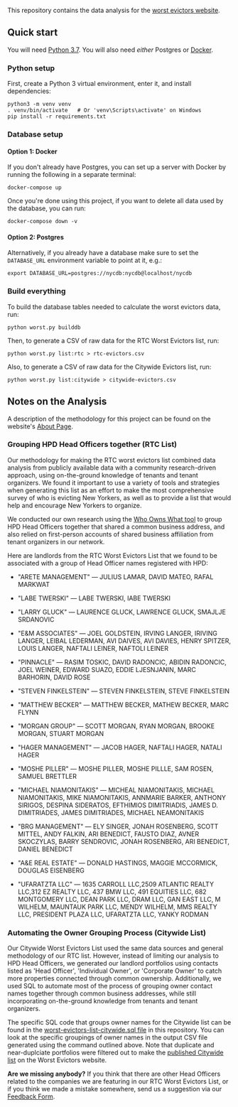 This repository contains the data analysis for the
[worst evictors website](https://github.com/JustFixNYC/worst-evictors-site).

## Quick start

You will need [Python 3.7](https://python.org/). You will
also need _either_ Postgres or [Docker](https://docker.com).

### Python setup

First, create a Python 3 virtual environment, enter it,
and install dependencies:

```
python3 -m venv venv
. venv/bin/activate   # Or 'venv\Scripts\activate' on Windows
pip install -r requirements.txt
```

### Database setup

#### Option 1: Docker

If you don't already have Postgres, you can set up a server
with Docker by running the following in a separate terminal:

```
docker-compose up
```

Once you're done using this project, if you want to delete
all data used by the database, you can run:

```
docker-compose down -v
```

#### Option 2: Postgres

Alternatively, if you already have a database make sure to set
the `DATABASE_URL` environment variable to point at it, e.g.:

```
export DATABASE_URL=postgres://nycdb:nycdb@localhost/nycdb
```

### Build everything

To build the database tables needed to calculate the worst evictors
data, run:

```
python worst.py builddb
```

Then, to generate a CSV of raw data for the RTC Worst Evictors list, run:

```
python worst.py list:rtc > rtc-evictors.csv
```

Also, to generate a CSV of raw data for the Citywide Evictors list, run:

```
python worst.py list:citywide > citywide-evictors.csv
```

## Notes on the Analysis

A description of the methodology for this project can be found on the website's [About Page](https://www.worstevictorsnyc.org/about).

### Grouping HPD Head Officers together (RTC List) 

Our methodology for making the RTC worst evictors list combined data analysis from publicly available data with a community research-driven approach, using on-the-ground knowledge of tenants and tenant organizers. We found it important to use a variety of tools and strategies when generating this list as an effort to make the most comprehensive survey of who is evicting New Yorkers, as well as to provide a list that would help and encourage New Yorkers to organize.

We conducted our own research using the [Who Owns What tool](https://whoownswhat.justfix.nyc/) to group HPD Head Officers together that shared a common business address, and also relied on first-person accounts of shared business affiliation from tenant organizers in our network.

Here are landlords from the RTC Worst Evictors List that we found to be associated with a group of Head Officer names registered with HPD: 

* "ARETE MANAGEMENT" — JULIUS LAMAR, DAVID MATEO, RAFAL MARKWAT

* "LABE TWERSKI" — LABE TWERSKI, IABE TWERSKI

* "LARRY GLUCK" — LAURENCE GLUCK, LAWRENCE GLUCK, SMAJLJE SRDANOVIC

* "E&M ASSOCIATES" — JOEL GOLDSTEIN, IRVING LANGER, IRIVING LANGER, LEIBAL LEDERMAN, AVI DAIVES, AVI DAVIES, HENRY SPITZER, LOUIS LANGER, NAFTALI LEINER, NAFTOLI LEINER

* "PINNACLE" — RASIM TOSKIC, DAVID RADONCIC, ABIDIN RADONCIC, JOEL WEINER, EDWARD SUAZO, EDDIE LJESNJANIN, MARC BARHORIN, DAVID ROSE

* "STEVEN FINKELSTEIN" — STEVEN FINKELSTEIN, STEVE FINKELSTEIN 

* "MATTHEW BECKER" — MATTHEW BECKER, MATHEW BECKER, MARC FLYNN

* "MORGAN GROUP" — SCOTT MORGAN, RYAN MORGAN, BROOKE MORGAN, STUART MORGAN

* "HAGER MANAGEMENT" — JACOB HAGER, NAFTALI HAGER, NATALI HAGER

* "MOSHE PILLER" — MOSHE PILLER, MOSHE PILLLE, SAM ROSEN, SAMUEL BRETTLER 

* "MICHAEL NIAMONITAKIS" — MICHEAL NIAMONITAKIS, MICHAEL NIAMONITAKIS, MIKE NIAMONITAKIS, ANNMARIE BARKER, ANTHONY SIRIGOS, DESPINA SIDERATOS, EFTHIMIOS DIMITRIADIS, JAMES D. DIMITRIADES, JAMES DIMITRIADES, MICHAEL NEAMONITAKIS

* "BRG MANAGEMENT" — ELY SINGER, JONAH ROSENBERG, SCOTT MITTEL, ANDY FALKIN, ARI BENEDICT, FAUSTO DIAZ, AVNER SKOCZYLAS, BARRY SENDROVIC, JONAH ROSENBERG, ARI BENEDICT, DANIEL BENEDICT

* "A&E REAL ESTATE" — DONALD HASTINGS, MAGGIE MCCORMICK, DOUGLAS EISENBERG

* "UFARATZTA LLC" — 1635 CARROLL LLC,2509 ATLANTIC REALTY LLC,312 EZ REALTY LLC, 437 BMW LLC, 491 EQUITIES LLC, 682 MONTGOMERY LLC, DEAN PARK LLC, DRAM LLC, GAN EAST LLC, M WILHELM, MAUNTAUK PARK LLC, MENDY WILHELM, MMS REALTY LLC, PRESIDENT PLAZA LLC, UFARATZTA LLC, YANKY RODMAN

### Automating the Owner Grouping Process (Citywide List) 

Our Citywide Worst Evictors List used the same data sources and general methodology of our RTC list. However, instead of limiting our analysis to HPD Head Officers, we generated our landlord portfolios using contacts listed as 'Head Officer', 'Individual Owner', or 'Corporate Owner' to catch more properties connected through common ownership. Additionally, we used SQL to automate most of the process of grouping owner contact names together through common business addresses, while still incorporating on-the-ground knowledge from tenants and tenant organizers.

The specific SQL code that groups owner names for the Citywide list can be found in the [worst-evictors-list-citywide.sql file](https://github.com/JustFixNYC/worst-evictors-data/blob/master/sql/worst-evictors-list-citywide.sql) in this repository. You can look at the specific groupings of owner names in the output CSV file generated using the command outlined above. Note that duplicate and near-duplciate portfolios were filtered out to make the [published Citywide list](https://www.worstevictorsnyc.org/evictors-list/citywide/) on the Worst Evictors website.

**Are we missing anybody?** If you think that there are other Head Officers related to the companies we are featuring in our RTC Worst Evictors List, or if you think we made a mistake somewhere, send us a suggestion via our [Feedback Form](https://docs.google.com/forms/d/e/1FAIpQLSfOwTTtRuCSb06_gYR7Zjjm-c0BWXzJlriJHRl8JwDVEnc-0g/viewform?usp=sf_link). 


